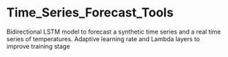 # Time_Series_Forecast_Tools
Bidirectional LSTM model to forecast a synthetic time series and a real time series of temperatures. Adaptive learning rate and Lambda layers to improve training stage
